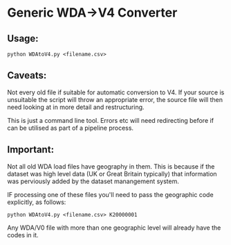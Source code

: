 
# Generic WDA->V4 Converter

## Usage:


```python WDAtoV4.py <filename.csv>```



## Caveats:

Not every old file if suitable for automatic conversion to V4. If your source is unsuitable the script will throw an appropriate error, the source file will then need looking at in more detail and restructuring.

This is just a command line tool. Errors etc will need redirecting before if can be utilised as part of a pipeline process.



## Important:


Not all old WDA load files have geography in them. This is because if the dataset was high level data (UK or Great Britain typically) that information was perviously added by the dataset manangement system.

IF processing one of these files you'll need to pass the geographic code explicitly, as follows:

``` python WDAtoV4.py <filename.csv> K20000001 ```


Any WDA/V0 file with more than one geographic level will already have the codes in it.
